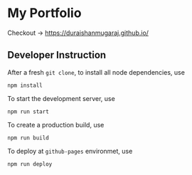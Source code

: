 # My Portfolio

Checkout -> https://duraishanmugaraj.github.io/

## Developer Instruction

After a fresh `git clone`, to install all node dependencies, use

```shell
npm install
```


To start the development server, use

```shell
npm run start
```

To create a production build, use

```shell
npm run build
```

To deploy at `github-pages` environmet, use

```shell
npm run deploy
```
